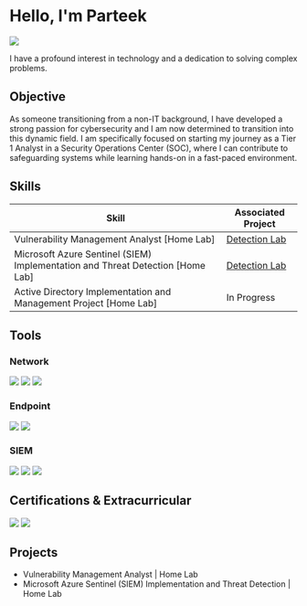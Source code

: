 # Hello, I'm Parteek
<a href="www.linkedin.com/in/prateek-rao-4698a3318"><img src="https://img.shields.io/badge/-LinkedIn-0072b1?&style=for-the-badge&logo=linkedin&logoColor=white" /></a>

I have a profound interest in technology and a dedication to solving complex problems.

## Objective

As someone transitioning from a non-IT background, I have developed a strong passion for cybersecurity and I am now determined to transition into this dynamic field. I am specifically focused on starting my journey as a Tier 1 Analyst in a Security Operations Center (SOC), where I can contribute to safeguarding systems while learning hands-on in a fast-paced environment.

## Skills

| Skill                                         | Associated Project         |
|-----------------------------------------------|----------------------------|
| Vulnerability Management Analyst [Home Lab] | <a href="https://google.com">Detection Lab</a>|
| Microsoft Azure Sentinel (SIEM) Implementation and Threat Detection [Home Lab] | <a href="https://google.com">Detection Lab</a>|
| Active Directory Implementation and Management Project [Home Lab] | In Progress|

## Tools

### Network
<div>
    <img src="https://img.shields.io/badge/-Wireshark-1679A7?&style=for-the-badge&logo=Wireshark&logoColor=white" />
    <img src="https://img.shields.io/badge/-Suricata-EF3B2D?&style=for-the-badge&logo=Suricata&logoColor=white" />
    <img src="https://img.shields.io/badge/-Zeek-777BB4?&style=for-the-badge&logo=Zeek&logoColor=white" />
</div>

### Endpoint
<div>
    <img src="https://img.shields.io/badge/-Microsoft_Defender_for_Endpoint-00A4EF?&style=for-the-badge&logo=Microsoft&logoColor=white" />
    <img src="https://img.shields.io/badge/-Velociraptor-4B275F?&style=for-the-badge&logo=Velociraptor&logoColor=white" />
</div>

### SIEM
<div>
    <img src="https://img.shields.io/badge/-Microsoft_Sentinel-0078D4?&style=for-the-badge&logo=Microsoft&logoColor=white" />
    <img src="https://img.shields.io/badge/-Splunk-000000?&style=for-the-badge&logo=Splunk&logoColor=white" />
    <img src="https://img.shields.io/badge/-Elastic-005571?&style=for-the-badge&logo=Elastic&logoColor=white" />
</div>

## Certifications & Extracurricular 
<div>
<img src="https://img.shields.io/badge/-Google Cybersecurity Professional Certificate-FF0000?&style=for-the-badge&logo=Coursera&logoColor=white" />
<img src="https://img.shields.io/badge/-SOC Level 1-007ACC?&style=for-the-badge&logo=Tryhackme&logoColor=white" />

</div>

## Projects
- Vulnerability Management Analyst | Home Lab
- Microsoft Azure Sentinel (SIEM) Implementation and Threat Detection | Home Lab
